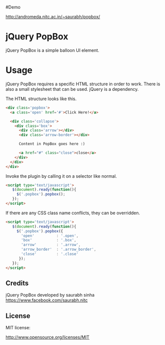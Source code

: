 #Demo

http://andromeda.nitc.ac.in/~saurabh/popbox/

# jQuery PopBox

jQuery PopBox is a simple balloon UI element.

# Usage
jQuery PopBox requires a specific HTML structure in order to work. There is also a small stylesheet that can be used. jQuery is a dependency.

The HTML structure looks like this.
```html
<div class='popbox'>
  <a class='open' href='#'>Click Here!</a>

  <div class='collapse'>
    <div class='box'>
      <div class='arrow'></div>
      <div class='arrow-border'></div>

      Content in PopBox goes here :)

      <a href="#" class="close">close</a>
    </div>
  </div>
</div>
```

Invoke the plugin by calling it on a selector like normal.
```html
<script type='text/javascript'>
   $(document).ready(function(){
     $('.popbox').popbox();
   });
</script>
```

If there are any CSS class name conflicts, they can be overridden.

```html
<script type='text/javascript'>
   $(document).ready(function(){
     $('.popbox').popbox({
       'open'          : '.open',
       'box'           : '.box',
       'arrow'         : '.arrow',
       'arrow_border'  : '.arrow_border',
       'close'         : '.close'
      });
   });
</script>
```


## Credits

jQuery PopBox developed by saurabh sinha https://www.facebook.com/saurabh.nitc


## License

MIT license:

http://www.opensource.org/licenses/MIT
